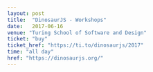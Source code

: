 ```yaml
---
layout: post
title:  "DinosaurJS - Workshops"
date:   2017-06-16
venue: "Turing School of Software and Design"
ticket: "buy"
ticket_href: "https://ti.to/dinosaurjs/2017"
time: "all day"
href: "https://dinosaurjs.org/"
---
```

